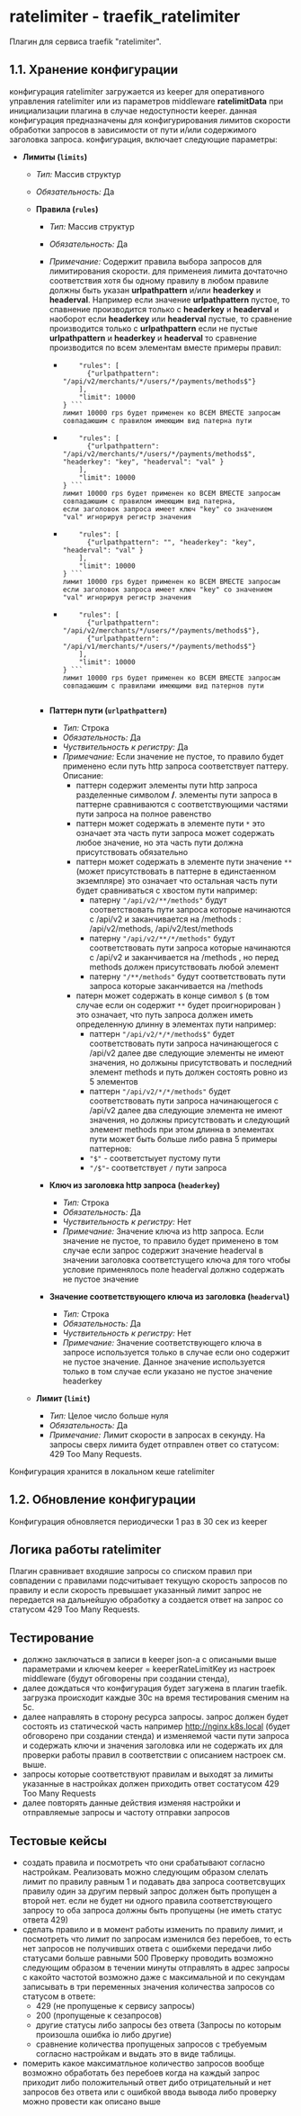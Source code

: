 # ratelimiter - traefik_ratelimiter

Плагин для сервиса traefik "ratelimiter".

## 1.1. Хранение конфигурации

конфигурация ratelimiter загружается из keeper для оперативного управления ratelimiter или из параметров middleware **ratelimitData** при инициализации 
плагина в случае недоступности keeper.
данная конфигурация предназначены для конфигурирования лимитов скорости обработки запросов в зависимости от пути и/или содержимого заголовка запроса.
конфигурация, включает следующие параметры:

- **Лимиты (`limits`)**
    - *Тип:* Массив структур
    - *Обязательность:* Да

  - **Правила (`rules`)**
      - *Тип:* Массив структур
      - *Обязательность:* Да
      - *Примечание:* Содержит правила выбора запросов для лимитирования скорости. для применеия лимита дочтаточно соответствия хотя бы одному правилу
        в любом правиле должны быть указан **urlpathpattern** и/или **headerkey** и **headerval**. 
        Например если значение **urlpathpattern** пустое, то спавнение производится только с **headerkey** и **headerval** и
        наоборот если **headerkey** или **headerval** пустые, то сравнение производится только с **urlpathpattern**
        если не пустые **urlpathpattern** и **headerkey** и **headerval** то сравнение производится по всем элементам вместе
        примеры правил:
          - ``` {
                "rules": [
                  {"urlpathpattern": "/api/v2/merchants/*/users/*/payments/methods$"}
                ],
                "limit": 10000
            } ```
            лимит 10000 rps будет применен ко ВСЕМ ВМЕСТЕ запросам совпадаюшим с правилом имеющим вид патерна пути
          - ``` {
                "rules": [
                  {"urlpathpattern": "/api/v2/merchants/*/users/*/payments/methods$", "headerkey": "key", "headerval": "val" }
                ],
                "limit": 10000
            } ```
            лимит 10000 rps будет применен ко ВСЕМ ВМЕСТЕ запросам совпадаюшим с правилом имеющим вид патерна,
            если заголовок запроса имеет ключ "key" со значением "val" игнорируя регистр значения
          - ``` {
                "rules": [
                  {"urlpathpattern": "", "headerkey": "key", "headerval": "val" }
                ],
                "limit": 10000
            } ```
            лимит 10000 rps будет применен ко ВСЕМ ВМЕСТЕ запросам если заголовок запроса имеет ключ "key" со значением "val" игнорируя регистр значения
          - ``` {
                "rules": [
                  {"urlpathpattern": "/api/v2/merchants/*/users/*/payments/methods$"},
                  {"urlpathpattern": "/api/v1/merchants/*/users/*/payments/methods$"}
                ],
                "limit": 10000
            } ``` 
            лимит 10000 rps будет применен ко ВСЕМ ВМЕСТЕ запросам совпадаюшим с правилами имеющими вид патернов пути


      - **Паттерн пути (`urlpathpattern`)**
        - *Тип:* Строка
        - *Обязательность:* Да
        - *Чуствительность к регистру:* Да
        - *Примечание:* Если значение не пустое, то правило будет применено если путь http запроса соответствует паттеру. Описание:
          - паттерн содержит элементы пути http запроса разделенные символом **/**. элементы пути запроса в паттерне сравниваются с соответствующими частями пути запроса на полное равенство
          - паттерн может содержать в элементе пути ```*``` это означает эта часть пути запроса может содержать любое значение, но эта часть пути должна присутствовать обязательно
          - паттерн может содержать в элементе пути значение ```**``` (может присутствовать в паттерне в единстаенном экземпляре) это означает что остальная часть пути будет сравниваться с хвостом пути
            например:
              - патерну ```"/api/v2/**/methods"``` будут соответствовать пути запроса которые начинаются с /api/v2 и заканчивается на /methods : /api/v2/methods, /api/v2/test/methods
              - патерну ```"/api/v2/**/*/methods"``` будут соответствовать пути запроса которые начинаются с /api/v2 и заканчивается на /methods , но перед methods должен присутствовать любой элемент
              - патерну ```"/**/methods"``` будут соответствовать пути запроса которые заканчивается на /methods
          - патерн может содержать в конце символ ```$``` (в том случае если он содержит ```**``` будет проигнорирован )
            это означает, что путь запроса должен иметь определенную длинну в элементах пути
            например:
              - паттерн ```"/api/v2/*/*/methods$"``` будет соответствовать пути запроса начинающегося с /api/v2 далее две следующие элементы не имеют значения, но должыны присутствовать и последний элемент methods 
                и путь должен состоять ровно из 5 элементов
              - паттерн ```"/api/v2/*/*/methods"``` будет соответствовать пути запроса начинающегося с /api/v2 далее два следующие элемента не имеют значения, но должны присутствовать
                и следующий элемент methods при этом длинна в элементах пути может быть  больше либо равна 5
          примеры паттернов:
            - ```"$"``` - соответстыует пустому пути
            - ```"/$"```- соответствует ```/``` пути запроса

      - **Ключ из заголовка http запроса (`headerkey`)**
        - *Тип:* Строка
        - *Обязательность:* Да
        - *Чуствительность к регистру:* Нет
        - *Примечание:* Значение ключа из http запроса. Если значение не пустое, то правило будет применено в том случае если запрос содержит значение headerval в значении заголовка соответстущего ключа
          для того чтобы условие применялось поле headerval должно содержать не пустое значение

      - **Значение соответствующего ключа из заголовка (`headerval`)**
        - *Тип:* Строка
        - *Обязательность:* Да
        - *Чуствительность к регистру:* Нет
        - *Примечание:* Значение соответствующего ключа в запросе используется только в случае если оно содержит не пустое значение.  Данное значение используется только в том случае если указано не пустое значение headerkey


  - **Лимит (`limit`)**
      - *Тип:* Целое число больше нуля
      - *Обязательность:* Да
      - *Примечание:*  Лимит скорости в запросах в секунду. На запросы сверх лимита будет отправлен ответ со статусом: 429 Too Many Requests.



Конфигурация хранится в локальном кеше ratelimiter

## 1.2. Обновление конфигурации

Конфигурация обновляется периодически 1 раз в 30 сек из keeper


## Логика работы ratelimiter

Плагин сравнивает входяшие запросы со списком правил при совпадении с правилами подсчитывает текущую скорость запросов по правилу
и если скорость превышает указанный лимит запрос не передается на дальнейшую обработку а создается ответ на запрос со статусом 429 Too Many Requests.

## Тестирование

- должно заключаться в записи в keeper json-а c описаными выше параметрами и ключем keeper = keeperRateLimitKey из настроек middleware (будут обговорены при создании стенда),
- далее дождаться что конфигурация будет загужена в плагин traefik. загрузка происходит каждые 30c на время тестирования сменим на 5c.
- далее направлять в сторону ресурса запросы. запрос должен будет состоять из статической часть например http://nginx.k8s.local (будет обговорено при создании стенда) 
  и изменяемой части пути запроса и содержать ключи и значения заголовка или не содержать их для проверки работы правил в соответствии с описанием настроек см. выше.
- запросы которые соответствуют правилам и выходят за лимиты указанные в настройках должен приходить ответ состатусом 429 Too Many Requests
- далее повторять данные действия изменяя настройки и отправляемые запросы и частоту отправки запросов


## Тестовые кейсы

- создать правила и посмотреть что они срабатывают согласно настройкам. 
  Реализовать можно следующим образом слелать лимит по правилу равным 1 и подавать два запроса соответсвущих правилу один за другим первый запрос должен быть пропущен а второй нет.
  если не будет ни одного правила соответствующего запросу то оба запроса должны быть пропущены (не иметь статус ответа 429)
- сделать правило и в момент работы изменить по правилу лимит, и посмотреть что лимит по запросам изменился без перебоев, 
  то есть нет запросов не получивших ответа с ошибкеми передачи либо статусами больше равными 500
  Проверку проводить возможно следующим образом в течении минуты отправлять в адрес запросы с какойто частотой возможно даже с максимальной
  и по секундам записывать в три переменных значения количества запросов со статусом в ответе:
  - 429 (не пропущеные к сервису запросы) 
  - 200 (пропущеные к сезапросов)
  - другие статусы либо запросы без ответа (Запросы по которым произошла ошибка io либо другие)
  - сравнение количества пропущеных запросов с требуемым согласно настройкам
  и выдать это в виде таблицы.
- померить какое максиматльное количество запросов вообще возможно обработать без перебоев когда на каждый запрос приходит либо положительный ответ дибо отрицательный
  и нет запросов без ответа или с ошибкой ввода вывода либо проверку можно провести как описано выше

